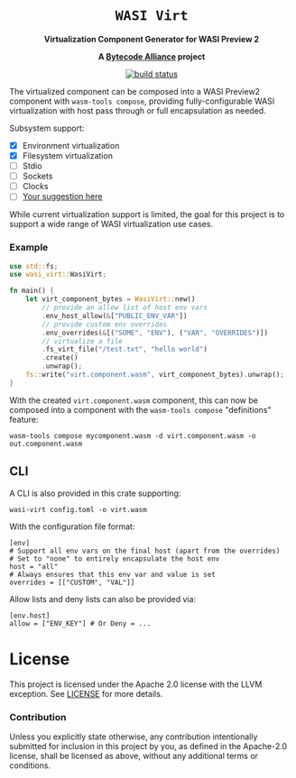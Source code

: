 <div align="center">
  <h1><code>WASI Virt</code></h1>

  <p>
    <strong>Virtualization Component Generator for WASI Preview 2</strong>
  </p>

  <strong>A <a href="https://bytecodealliance.org/">Bytecode Alliance</a> project</strong>

  <p>
    <a href="https://github.com/bytecodealliance/wasi-virt/actions?query=workflow%3ACI"><img src="https://github.com/bytecodealliance/wasi-virt/workflows/CI/badge.svg" alt="build status" /></a>
  </p>
</div>

The virtualized component can be composed into a WASI Preview2 component with `wasm-tools compose`, providing fully-configurable WASI virtualization with host pass through or full encapsulation as needed.

Subsystem support:

- [x] Environment virtualization
- [x] Filesystem virtualization
- [ ] Stdio
- [ ] Sockets
- [ ] Clocks
- [ ] [Your suggestion here](https://github.com/bytecodealliance/WASI-Virt/issues/new)

While current virtualization support is limited, the goal for this project is to support a wide range of WASI virtualization use cases.

### Example

```rs
use std::fs;
use wasi_virt::WasiVirt;

fn main() {
    let virt_component_bytes = WasiVirt::new()
        // provide an allow list of host env vars
        .env_host_allow(&["PUBLIC_ENV_VAR"])
        // provide custom env overrides
        .env_overrides(&[("SOME", "ENV"), ("VAR", "OVERRIDES")])
        // virtualize a file
        .fs_virt_file("/test.txt", "hello world")
        .create()
        .unwrap();
    fs::write("virt.component.wasm", virt_component_bytes).unwrap();
}
```

With the created `virt.component.wasm` component, this can now be composed into a component with the `wasm-tools compose` "definitions" feature:

```
wasm-tools compose mycomponent.wasm -d virt.component.wasm -o out.component.wasm
```

## CLI

A CLI is also provided in this crate supporting:

```
wasi-virt config.toml -o virt.wasm
```

With the configuration file format:

```
[env]
# Support all env vars on the final host (apart from the overrides)
# Set to "none" to entirely encapsulate the host env
host = "all"
# Always ensures that this env var and value is set
overrides = [["CUSTOM", "VAL"]]
```

Allow lists and deny lists can also be provided via:

```
[env.host]
allow = ["ENV_KEY"] # Or Deny = ...
```

# License

This project is licensed under the Apache 2.0 license with the LLVM exception.
See [LICENSE](LICENSE) for more details.

### Contribution

Unless you explicitly state otherwise, any contribution intentionally submitted
for inclusion in this project by you, as defined in the Apache-2.0 license,
shall be licensed as above, without any additional terms or conditions.
